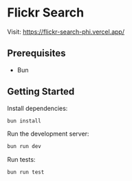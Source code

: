 # Flickr Search

Visit: https://flickr-search-phi.vercel.app/

## Prerequisites
- Bun

## Getting Started
Install dependencies:
```bash
bun install
```

Run the development server:
```bash
bun run dev
```

Run tests:
```bash
bun run test
```